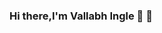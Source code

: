 ### Hi there,I'm Vallabh Ingle 👋 👋

<!--
**vallabh2920/vallabh2920** is a ✨ _special_ ✨ repository because its `README.md` (this file) appears on your GitHub profile.

Here are some ideas to get you started:

- 🔭 I’m currently working on ...
- 🌱 I’m currently learning html,css
- 👯 I’m looking to collaborate on with other content creator
- 🤔 I’m looking for help with ...
- 💬 Ask me about ...

- 😄 Pronouns: He/him

- 📫 How to reach me:
<p>
<a href="https://www.linkedin.com/in/vallabh-ingle-a9a0b7206/" rel="nofollow"><img align="left" alt="vallabh | LinkedIn" width="22px" src="https://camo.githubusercontent.com/d659d2bac00c01b42bffbae84bdc121e828b8fecd5b4949ffa2575f5d9e4a371/68747470733a2f2f63646e2e6a7364656c6976722e6e65742f6e706d2f73696d706c652d69636f6e734076332f69636f6e732f6c696e6b6564696e2e737667" data-canonical-src="https://cdn.jsdelivr.net/npm/simple-icons@v3/icons/linkedin.svg" style="max-width:100%;"></a>
</p>

-->
